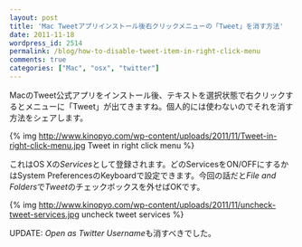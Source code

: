 ```yaml
---
layout: post
title: 'Mac Tweetアプリインストール後右クリックメニューの「Tweet」を消す方法'
date: 2011-11-18
wordpress_id: 2514
permalink: /blog/how-to-disable-tweet-item-in-right-click-menu
comments: true
categories: ["Mac", "osx", "twitter"]
---
```

MacのTweet公式アプリをインストール後、テキストを選択状態で右クリックするとメニューに「Tweet」が出てきますね。個人的には使わないのでそれを消す方法をシェアします。

{% img http://www.kinopyo.com/wp-content/uploads/2011/11/Tweet-in-right-click-menu.jpg Tweet in right click menu %}

これはOS Xの*Services</em>として登録されます。どのServicesをON/OFFにするかはSystem PreferencesのKeyboardで設定できます。今回の話だと<em>File and Folders</em>で<em>Tweet*のチェックボックスを外せばOKです。

{% img http://www.kinopyo.com/wp-content/uploads/2011/11/uncheck-tweet-services.jpg uncheck tweet services %}

UPDATE:
*Open as Twitter Username*も消すべきでした。
